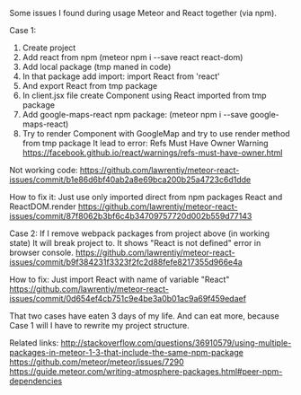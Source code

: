 Some issues I found during usage Meteor and React together (via npm).

Case 1:

1. Create project
2. Add react from npm (meteor npm i --save react react-dom)
3. Add local package (tmp maned in code)
4. In that package add import: import React from 'react'
5. And export React from tmp package
6. In client.jsx file create Component using React imported from tmp package
7. Add google-maps-react npm package: (meteor npm i --save google-maps-react)
8. Try to render Component with GoogleMap and try to use render method from tmp package
It lead to error: Refs Must Have Owner Warning https://facebook.github.io/react/warnings/refs-must-have-owner.html

Not working code: https://github.com/lawrentiy/meteor-react-issues/commit/b1e86d6bf40ab2a8e69bca200b25a4723c6d1dde

How to fix it:
Just use only imported direct from npm packages React and ReactDOM.render
https://github.com/lawrentiy/meteor-react-issues/commit/87f8062b3bf6c4b34709757720d002b559d77143

Case 2:
If I remove webpack packages from project above (in working state)
It will break project to. It shows "React is not defined" error in browser console.
https://github.com/lawrentiy/meteor-react-issues/commit/b9f384231f3323f2fc2d88fefe8217355d966e4a

How to fix: 
Just import React with name of variable "React"
https://github.com/lawrentiy/meteor-react-issues/commit/0d654ef4cb751c9e4be3a0b01ac9a69f459edaef


That two cases have eaten 3 days of my life. And can eat more, because Case 1 will I have to rewrite my project structure.

Related links:
http://stackoverflow.com/questions/36910579/using-multiple-packages-in-meteor-1-3-that-include-the-same-npm-package
https://github.com/meteor/meteor/issues/7290
https://guide.meteor.com/writing-atmosphere-packages.html#peer-npm-dependencies
